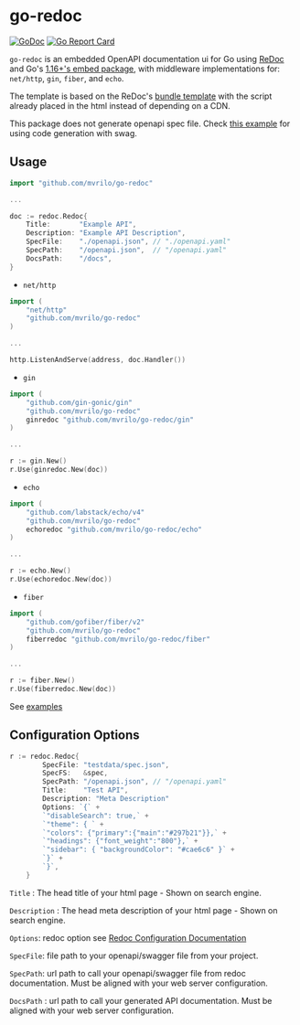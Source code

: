 # go-redoc

[![GoDoc](https://godoc.org/github.com/mvrilo/go-redoc?status.svg)](https://godoc.org/github.com/mvrilo/go-redoc)
[![Go Report Card](https://goreportcard.com/badge/github.com/mvrilo/go-redoc?_=1)](https://goreportcard.com/report/github.com/mvrilo/go-redoc?_=1)

`go-redoc` is an embedded OpenAPI documentation ui for Go using [ReDoc](https://github.com/ReDocly/redoc) and Go's [1.16+'s embed package](https://golang.org/pkg/embed/), with middleware implementations for: `net/http`, `gin`, `fiber`, and `echo`.

The template is based on the ReDoc's [bundle template](https://github.com/ReDocly/redoc/blob/master/cli/template.hbs) with the script already placed in the html instead of depending on a CDN.

This package does not generate openapi spec file. Check [this example](_examples/gen) for using code generation with swag.

## Usage

```go
import "github.com/mvrilo/go-redoc"

...

doc := redoc.Redoc{
    Title:       "Example API",
    Description: "Example API Description",
    SpecFile:    "./openapi.json", // "./openapi.yaml"
    SpecPath:    "/openapi.json",  // "/openapi.yaml"
    DocsPath:    "/docs",
}
```

- `net/http`

```go
import (
	"net/http"
	"github.com/mvrilo/go-redoc"
)

...

http.ListenAndServe(address, doc.Handler())
```

- `gin`

```go
import (
	"github.com/gin-gonic/gin"
	"github.com/mvrilo/go-redoc"
	ginredoc "github.com/mvrilo/go-redoc/gin"
)

...

r := gin.New()
r.Use(ginredoc.New(doc))
```

- `echo`

```go
import (
	"github.com/labstack/echo/v4"
	"github.com/mvrilo/go-redoc"
	echoredoc "github.com/mvrilo/go-redoc/echo"
)

...

r := echo.New()
r.Use(echoredoc.New(doc))
```

- `fiber`

```go
import (
	"github.com/gofiber/fiber/v2"
	"github.com/mvrilo/go-redoc"
	fiberredoc "github.com/mvrilo/go-redoc/fiber"
)

...

r := fiber.New()
r.Use(fiberredoc.New(doc))
```

See [examples](/_examples)


## Configuration Options


```go
r := redoc.Redoc{
		SpecFile: "testdata/spec.json",
		SpecFS:   &spec,
		SpecPath: "/openapi.json", // "/openapi.yaml"
		Title:    "Test API",
		Description: "Meta Description"
        Options: `{` +
        `"disableSearch": true,` +
        `"theme": { ` +
        `"colors": {"primary":{"main":"#297b21"}},` +
        `"headings": {"font_weight":"800"},` +
        `"sidebar": { "backgroundColor": "#cae6c6" }` +
        `}` +
        `}`,
	}
```

`Title` : The head title of your html page - Shown on search engine.

`Description` : The head meta description of your html page - Shown on search engine.

`Options`: redoc option see [Redoc Configuration Documentation](https://github.com/Redocly/redoc/blob/main/docs/config.md)

`SpecFile`: file path to your openapi/swagger file from your project.

`SpecPath`: url path to call your openapi/swagger file from redoc documentation. Must be aligned with your web server configuration.

`DocsPath` : url path to call your generated API documentation. Must be aligned with your web server configuration.